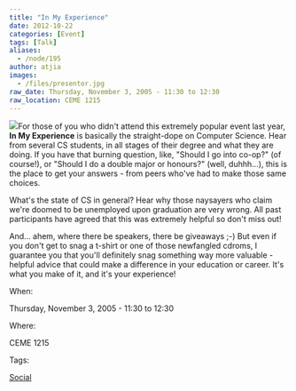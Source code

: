 ```yaml
---
title: "In My Experience"
date: 2012-10-22
categories: [Event]
tags: [Talk]
aliases:
  - /node/195
author: atjia
images:
  - /files/presentor.jpg
raw_date: Thursday, November 3, 2005 - 11:30 to 12:30
raw_location: CEME 1215
---
```


![](/files/presentor.jpg)For those of you who didn't attend this extremely popular event last year, **In My Experience** is basically the straight-dope on Computer Science. Hear from several CS students, in all stages of their degree and what they are doing. If you have that burning question, like, "Should I go into co-op?" (of course!), or "Should I do a double major or honours?" (well, duhhh...), this is the place to get your answers - from peers who've had to make those same choices.

What's the state of CS in general? Hear why those naysayers who claim we're doomed to be unemployed upon graduation are very wrong. All past participants have agreed that this was extremely helpful so don't miss out!

And... ahem, where there be speakers, there be giveaways ;-) But even if you don't get to snag a t-shirt or one of those newfangled cdroms, I guarantee you that you'll definitely snag something way more valuable - helpful advice that could make a difference in your education or career. It's what you make of it, and it's your experience!

When: 

Thursday, November 3, 2005 - 11:30 to 12:30

Where: 

CEME 1215

Tags: 

[Social](/social)
